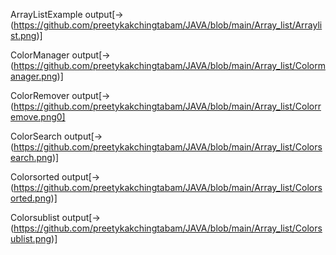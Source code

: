 ArrayListExample output[->(https://github.com/preetykakchingtabam/JAVA/blob/main/Array_list/Arraylist.png)]

ColorManager output[->(https://github.com/preetykakchingtabam/JAVA/blob/main/Array_list/Colormanager.png)]

ColorRemover output[->(https://github.com/preetykakchingtabam/JAVA/blob/main/Array_list/Colorremove.png0]

ColorSearch output[->(https://github.com/preetykakchingtabam/JAVA/blob/main/Array_list/Colorsearch.png)]

Colorsorted output[->(https://github.com/preetykakchingtabam/JAVA/blob/main/Array_list/Colorsorted.png)]

Colorsublist output[->(https://github.com/preetykakchingtabam/JAVA/blob/main/Array_list/Colorsublist.png)]
